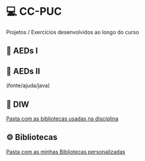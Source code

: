 # 💻 CC-PUC
Projetos / Exercícios desenvolvidos ao longo do curso

## 📁 AEDs I
[](CC-PUC/main/AEDsI)

## 📁 AEDs II
(fonte/ajuda/java)

## 📁 DIW
[Pasta com as bibliotecas usadas na disciplina](fonte/ajuda/java)

## ⚙️ Bibliotecas
[Pasta com as minhas Bibliotecas personalizadas](labs)
